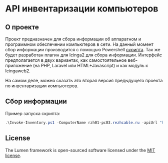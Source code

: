 # API инвентаризации компьютеров

## О проекте

Проект предназначен для сбора информации об аппаратном и программном обеспечении компьютеров в сети. На данный момент сбор информации производится с помощью Powershell [скрипта](app/docs/Invoke-Inventory.ps1). Так же будет разработан плагин для Icinga2 для сбора информации. Интерфейс предполагается в двух вариантах, как самостоятельное веб-приложение (на PHP, Laravel или HTML+Javascript) и как модуль к Icingaweb2.

На самом деле, можно сказать это вторая версия предыдущего проекта по инвентаризации компьютеров.


## Сбор информации

Пример запуска скрипта:

```powershell
.\Invoke-Inventory.ps1 -ComputerName rzh01-pc83.rezhcable.ru -apiUrl "http://192.168.0.235:8400" -Verbose

```





## License

The Lumen framework is open-sourced software licensed under the [MIT license](https://opensource.org/licenses/MIT).
